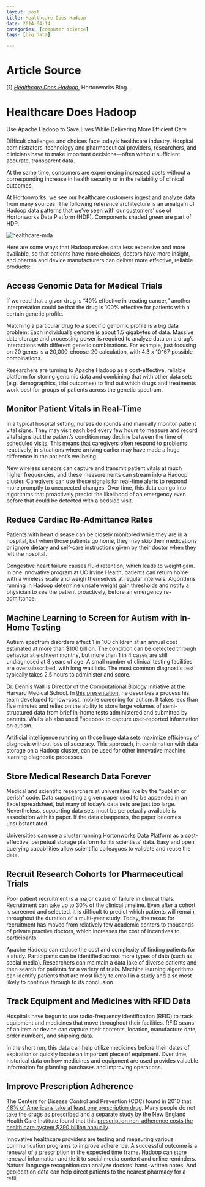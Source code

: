 ```yaml
---
layout: post
title: Healthcare Does Hadoop
date: 2014-04-14
categories: [computer science]
tags: [big data]

---
```


# Article Source
[1] [*Healthcare Does Hadoop*](http://hortonworks.com/industry/healthcare/), Hortonworks Blog.

Healthcare Does Hadoop
======================

Use Apache Hadoop to Save Lives While Delivering More Efficient Care

Difficult challenges and choices face today’s healthcare industry.
Hospital administrators, technology and pharmaceutical providers,
researchers, and clinicians have to make important decisions—often
without sufficient accurate, transparent data.

At the same time, consumers are experiencing increased costs without a
corresponding increase in health security or in the reliability of
clinical outcomes.

At Hortonworks, we see our healthcare customers ingest and analyze data
from many sources. The following reference architecture is an amalgam of
Hadoop data patterns that we’ve seen with our customers’ use of
Hortonworks Data Platform (HDP). Components shaded green are part of
HDP.

![healthcare-mda](http://hortonworks.com/wp-content/uploads/2014/02/Healthcare-Ref-Arch-2.png)

Here are some ways that Hadoop makes data less expensive and more
available, so that patients have more choices, doctors have more
insight, and pharma and device manufacturers can deliver more effective,
reliable products:

## Access Genomic Data for Medical Trials

If we read that a given drug is “40% effective in treating cancer,”
another interpretation could be that the drug is 100% effective for
patients with a certain genetic profile.

Matching a particular drug to a specific genomic profile is a big data
problem. Each individual’s genome is about 1.5 gigabytes of data.
Massive data storage and processing power is required to analyze data on
a drug’s interactions with different genetic combinations. For example,
just focusing on 20 genes is a 20,000-choose-20 calculation, with 4.3 x
10\^67 possible combinations.

Researchers are turning to Apache Hadoop as a cost-effective, reliable
platform for storing genomic data and combining that with other data
sets (e.g. demographics, trial outcomes) to find out which drugs and
treatments work best for groups of patients across the genetic spectrum.

## Monitor Patient Vitals in Real-Time

In a typical hospital setting, nurses do rounds and manually monitor
patient vital signs. They may visit each bed every few hours to measure
and record vital signs but the patient’s condition may decline between
the time of scheduled visits. This means that caregivers often respond
to problems reactively, in situations where arriving earlier may have
made a huge difference in the patient’s wellbeing.

New wireless sensors can capture and transmit patient vitals at much
higher frequencies, and these measurements can stream into a Hadoop
cluster. Caregivers can use these signals for real-time alerts to
respond more promptly to unexpected changes. Over time, this data can go
into algorithms that proactively predict the likelihood of an emergency
even before that could be detected with a bedside visit.

## Reduce Cardiac Re-Admittance Rates

Patients with heart disease can be closely monitored while they are in a
hospital, but when those patients go home, they may skip their
medications or ignore dietary and self-care instructions given by their
doctor when they left the hospital.

Congestive heart failure causes fluid retention, which leads to weight
gain. In one innovative program at UC Irvine Health, patients can return
home with a wireless scale and weigh themselves at regular intervals.
Algorithms running in Hadoop determine unsafe weight gain thresholds and
notify a physician to see the patient proactively, before an emergency
re-admittance.

## Machine Learning to Screen for Autism with In-Home Testing

Autism spectrum disorders affect 1 in 100 children at an annual cost
estimated at more than \$100 billion. The condition can be detected
through behavior at eighteen months, but more than 1 in 4 cases are
still undiagnosed at 8 years of age. A small number of clinical testing
facilities are oversubscribed, with long wait lists. The most common
diagnostic test typically takes 2.5 hours to administer and score.

Dr. Dennis Wall is Director of the Computational Biology Initiative at
the Harvard Medical School. In [this
presentation](http://www.youtube.com/watch?v=01i3vQKB3vw), he describes
a process his team developed for low-cost, mobile screening for autism.
It takes less than five minutes and relies on the ability to store large
volumes of semi-structured data from brief in-home tests administered
and submitted by parents. Wall’s lab also used Facebook to capture
user-reported information on autism.

Artificial intelligence running on those huge data sets maximize
efficiency of diagnosis without loss of accuracy. This approach, in
combination with data storage on a Hadoop cluster, can be used for other
innovative machine learning diagnostic processes.

## Store Medical Research Data Forever

Medical and scientific researchers at universities live by the “publish
or perish” code. Data supporting a given paper used to be appended in an
Excel spreadsheet, but many of today’s data sets are just too large.
Nevertheless, supporting data sets must be perpetually available is
association with its paper. If the data disappears, the paper becomes
unsubstantiated.

Universities can use a cluster running Hortonworks Data Platform as a
cost-effective, perpetual storage platform for its scientists’ data.
Easy and open querying capabilities allow scientific colleagues to
validate and reuse the data.

## Recruit Research Cohorts for Pharmaceutical Trials

Poor patient recruitment is a major cause of failure in clinical trials.
Recruitment can take up to 30% of the clinical timeline. Even after a
cohort is screened and selected, it is difficult to predict which
patients will remain throughout the duration of a multi-year study.
Today, the nexus for recruitment has moved from relatively few academic
centers to thousands of private practive doctors, which increases the
cost of incentives to participants.

Apache Hadoop can reduce the cost and complexity of finding patients for
a study. Participants can be identified across more types of data (such
as social media). Researchers can maintain a data lake of diverse
patients and then search for patients for a variety of trials. Machine
learning algorithms can identify patients that are most likely to enroll
in a study and also most likely to continue through to its conclusion.

## Track Equipment and Medicines with RFID Data

Hospitals have begun to use radio-frequency identification (RFID) to
track equipment and medicines that move throughout their facilities.
RFID scans of an item or device can capture their contents, location,
manufacture date, order numbers, and shipping data.

In the short run, this data can help utilize medicines before their
dates of expiration or quickly locate an important piece of equipment.
Over time, historical data on how medicines and equipment are used
provides valuable information for planning purchases and improving
operations.

## Improve Prescription Adherence

The Centers for Disease Control and Prevention (CDC) found in 2010 that
[48% of Americans take at least one prescription
drug](http://www.cdc.gov/nchs/data/databriefs/db42.htm). Many people do
not take the drugs as prescribed and a separate study by the New England
Health Care Institute found that this [prescription non-adherence costs
the health care system \$290 billion
annually](http://www.nehi.net/news/press_releases/110/nehi_research_shows_patient_medication_nonadherence_costs_health_care_system_290_billion).

Innovative healthcare providers are testing and measuring various
communication programs to improve adherence. A successful outcome is a
renewal of a prescription in the expected time frame. Hadoop can store
renewal information and tie it to social media content and online
reminders. Natural language recognition can analyze doctors’
hand-written notes. And geolocation data can help direct patients to the
nearest pharmacy for a refill.